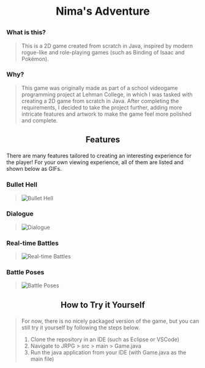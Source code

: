 # <p align="center">Nima's Adventure</p>

### What is this?
> This is a 2D game created from scratch in Java, inspired by modern rogue-like and role-playing games (such as Binding of Isaac and Pokémon).

### Why?
> This game was originally made as part of a school videogame programming project at Lehman College, in which I was tasked with creating a 2D game from scratch in Java.
> After completing the requirements, I decided to take the project further, adding more intricate features and artwork to make the game feel more polished and complete.

## <p align="center">Features</p>
There are many features tailored to creating an interesting experience for the player! For your own viewing experience, all of them are listed and shown below as GIFs.

### Bullet Hell
> ![Bullet Hell](placeholder)

### Dialogue
> ![Dialogue](placeholder)

### Real-time Battles
> ![Real-time Battles](https://github.com/user-attachments/assets/c2745a4e-a885-4986-900d-3028bdb7f3d0)

### Battle Poses
> ![Battle Poses](https://github.com/user-attachments/assets/f534d849-13aa-4dcb-85e1-7ed3b9dec034)

## <p align="center">How to Try it Yourself</p>
> For now, there is no nicely packaged version of the game, but you can still try it yourself by following the steps below.
> 1. Clone the repository in an IDE (such as Eclipse or VSCode)
> 2. Navigate to JRPG > src > main > Game.java
> 3. Run the java application from your IDE (with Game.java as the main file)

